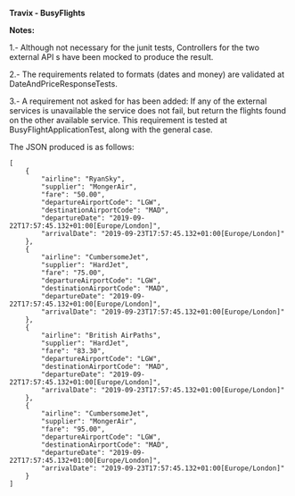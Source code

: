 **Travix - BusyFlights**

**Notes:**

1.- Although not necessary for the junit tests, Controllers for the two external API s have been mocked to produce the result.

2.- The requirements related to formats (dates and money) are validated at DateAndPriceResponseTests.

3.- A requirement not asked for has been added: If any of the external services is unavailable the service does not fail, but return the flights found on the other available service. This requirement is tested at BusyFlightApplicationTest, along with the general case.

The JSON produced is as follows:

```
[
    {
        "airline": "RyanSky",
        "supplier": "MongerAir",
        "fare": "50.00",
        "departureAirportCode": "LGW",
        "destinationAirportCode": "MAD",
        "departureDate": "2019-09-22T17:57:45.132+01:00[Europe/London]",
        "arrivalDate": "2019-09-23T17:57:45.132+01:00[Europe/London]"
    },
    {
        "airline": "CumbersomeJet",
        "supplier": "HardJet",
        "fare": "75.00",
        "departureAirportCode": "LGW",
        "destinationAirportCode": "MAD",
        "departureDate": "2019-09-22T17:57:45.132+01:00[Europe/London]",
        "arrivalDate": "2019-09-23T17:57:45.132+01:00[Europe/London]"
    },
    {
        "airline": "British AirPaths",
        "supplier": "HardJet",
        "fare": "83.30",
        "departureAirportCode": "LGW",
        "destinationAirportCode": "MAD",
        "departureDate": "2019-09-22T17:57:45.132+01:00[Europe/London]",
        "arrivalDate": "2019-09-23T17:57:45.132+01:00[Europe/London]"
    },
    {
        "airline": "CumbersomeJet",
        "supplier": "MongerAir",
        "fare": "95.00",
        "departureAirportCode": "LGW",
        "destinationAirportCode": "MAD",
        "departureDate": "2019-09-22T17:57:45.132+01:00[Europe/London]",
        "arrivalDate": "2019-09-23T17:57:45.132+01:00[Europe/London]"
    }
]
```
